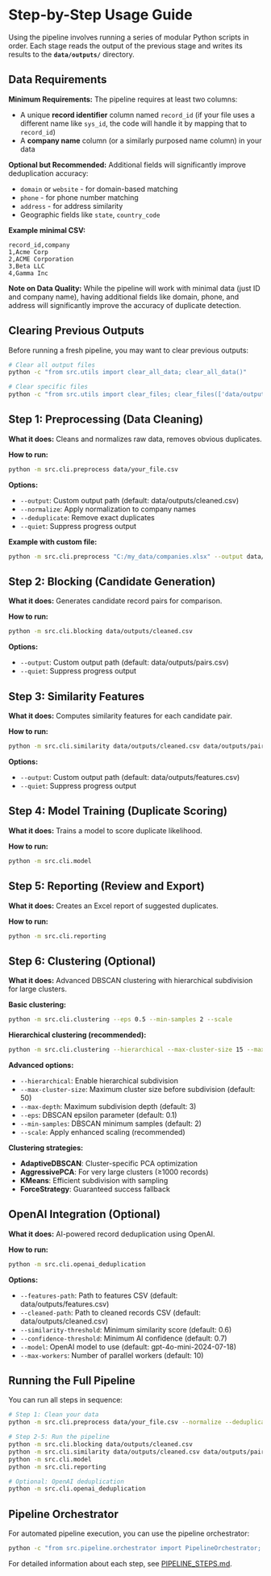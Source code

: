 # Step-by-Step Usage Guide

Using the pipeline involves running a series of modular Python scripts in order. Each stage reads the output of the previous stage and writes its results to the **`data/outputs/`** directory.

## Data Requirements

**Minimum Requirements:** The pipeline requires at least two columns:
- A unique **record identifier** column named `record_id` (if your file uses a different name like `sys_id`, the code will handle it by mapping that to `record_id`)
- A **company name** column (or a similarly purposed name column) in your data

**Optional but Recommended:** Additional fields will significantly improve deduplication accuracy:
- `domain` or `website` - for domain-based matching
- `phone` - for phone number matching  
- `address` - for address similarity
- Geographic fields like `state`, `country_code`

**Example minimal CSV:**
```csv
record_id,company
1,Acme Corp
2,ACME Corporation
3,Beta LLC
4,Gamma Inc
```

**Note on Data Quality:** While the pipeline will work with minimal data (just ID and company name), having additional fields like domain, phone, and address will significantly improve the accuracy of duplicate detection.

## Clearing Previous Outputs

Before running a fresh pipeline, you may want to clear previous outputs:

```bash
# Clear all output files
python -c "from src.utils import clear_all_data; clear_all_data()"

# Clear specific files
python -c "from src.utils import clear_files; clear_files(['data/outputs/cleaned.csv', 'data/outputs/pairs.csv'])"
```

## Step 1: Preprocessing (Data Cleaning)

**What it does:** Cleans and normalizes raw data, removes obvious duplicates.

**How to run:**
```bash
python -m src.cli.preprocess data/your_file.csv
```

**Options:**
- `--output`: Custom output path (default: data/outputs/cleaned.csv)
- `--normalize`: Apply normalization to company names
- `--deduplicate`: Remove exact duplicates
- `--quiet`: Suppress progress output

**Example with custom file:**
```bash
python -m src.cli.preprocess "C:/my_data/companies.xlsx" --output data/outputs/cleaned.csv --normalize --deduplicate
```

## Step 2: Blocking (Candidate Generation)

**What it does:** Generates candidate record pairs for comparison.

**How to run:**
```bash
python -m src.cli.blocking data/outputs/cleaned.csv
```

**Options:**
- `--output`: Custom output path (default: data/outputs/pairs.csv)
- `--quiet`: Suppress progress output

## Step 3: Similarity Features

**What it does:** Computes similarity features for each candidate pair.

**How to run:**
```bash
python -m src.cli.similarity data/outputs/cleaned.csv data/outputs/pairs.csv
```

**Options:**
- `--output`: Custom output path (default: data/outputs/features.csv)
- `--quiet`: Suppress progress output

## Step 4: Model Training (Duplicate Scoring)

**What it does:** Trains a model to score duplicate likelihood.

**How to run:**
```bash
python -m src.cli.model
```

## Step 5: Reporting (Review and Export)

**What it does:** Creates an Excel report of suggested duplicates.

**How to run:**
```bash
python -m src.cli.reporting
```

## Step 6: Clustering (Optional)

**What it does:** Advanced DBSCAN clustering with hierarchical subdivision for large clusters.

**Basic clustering:**
```bash
python -m src.cli.clustering --eps 0.5 --min-samples 2 --scale
```

**Hierarchical clustering (recommended):**
```bash
python -m src.cli.clustering --hierarchical --max-cluster-size 15 --max-depth 2 --eps 0.4
```

**Advanced options:**
- `--hierarchical`: Enable hierarchical subdivision
- `--max-cluster-size`: Maximum cluster size before subdivision (default: 50)
- `--max-depth`: Maximum subdivision depth (default: 3)
- `--eps`: DBSCAN epsilon parameter (default: 0.1)
- `--min-samples`: DBSCAN minimum samples (default: 2)
- `--scale`: Apply enhanced scaling (recommended)

**Clustering strategies:**
- **AdaptiveDBSCAN**: Cluster-specific PCA optimization
- **AggressivePCA**: For very large clusters (≥1000 records)
- **KMeans**: Efficient subdivision with sampling
- **ForceStrategy**: Guaranteed success fallback

## OpenAI Integration (Optional)

**What it does:** AI-powered record deduplication using OpenAI.

**How to run:**
```bash
python -m src.cli.openai_deduplication
```

**Options:**
- `--features-path`: Path to features CSV (default: data/outputs/features.csv)
- `--cleaned-path`: Path to cleaned records CSV (default: data/outputs/cleaned.csv)
- `--similarity-threshold`: Minimum similarity score (default: 0.6)
- `--confidence-threshold`: Minimum AI confidence (default: 0.7)
- `--model`: OpenAI model to use (default: gpt-4o-mini-2024-07-18)
- `--max-workers`: Number of parallel workers (default: 10)

## Running the Full Pipeline

You can run all steps in sequence:

```bash
# Step 1: Clean your data
python -m src.cli.preprocess data/your_file.csv --normalize --deduplicate

# Step 2-5: Run the pipeline
python -m src.cli.blocking data/outputs/cleaned.csv
python -m src.cli.similarity data/outputs/cleaned.csv data/outputs/pairs.csv
python -m src.cli.model
python -m src.cli.reporting

# Optional: OpenAI deduplication
python -m src.cli.openai_deduplication
```

## Pipeline Orchestrator

For automated pipeline execution, you can use the pipeline orchestrator:

```bash
python -c "from src.pipeline.orchestrator import PipelineOrchestrator; PipelineOrchestrator().run_full_pipeline('data/your_file.csv')"
```

For detailed information about each step, see [PIPELINE_STEPS.md](PIPELINE_STEPS.md).
